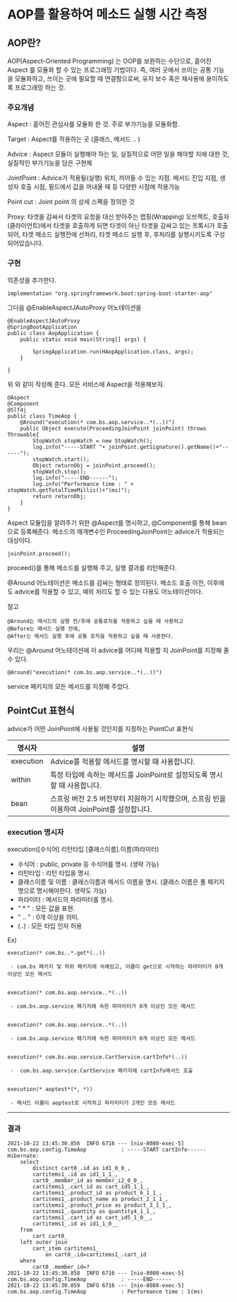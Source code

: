 # AOP를 활용하여 메소드 실행 시간 측정

## AOP란?

AOP(Aspect-Oriented Programming) 는 OOP를 보완하는 수단으로, 흩어진 Aspect 를 모듈화 할 수 있는 프로그래밍 기법이다.
즉, 여러 곳에서 쓰이는 공통 기능을 모듈화하고, 쓰이는 곳에 필요할 때 연결함으로써, 유지 보수 혹은 재사용에 용이하도록 프로그래밍 하는 것.


### 주요개념

Aspect : 흩어진 관심사를 모듈화 한 것. 주로 부가기능을 모듈화함.

Target : Aspect를 적용하는 곳 (클래스, 메서드 .. )

Advice : Aspect 모듈이 실행해야 하는 일, 실질적으로 어떤 일을 해야할 지에 대한 것, 실질적인 부가기능을 담은 구현체

JointPoint : Advice가 적용될(실행) 위치, 끼어들 수 있는 지점. 메서드 진입 지점, 생성자 호출 시점, 필드에서 값을 꺼내올 때 등 다양한 시점에 적용가능

Point cut : Joint point 의 상세 스펙을 정의한 것

Proxy:  타겟을 감싸서 타겟의 요청을 대신 받아주는 랩핑(Wrapping) 오브젝트, 호출자 (클라이언트)에서 타겟을 호출하게 되면 타겟이 아닌 타겟을 감싸고 있는 프록시가 호출되어, 타겟 메소드 실행전에 선처리, 타겟 메소드 실행 후, 후처리를 실행시키도록 구성되어있습니다.

### 구현

의존성을 추가한다.

	implementation "org.springframework.boot:spring-boot-starter-aop"

그다음 @EnableAspectJAutoProxy 어노테이션을 

	@EnableAspectJAutoProxy
	@SpringBootApplication
	public class AopApplication {
		public static void main(String[] args) {

			SpringApplication.run(HAopApplication.class, args);
		}

	}

위 와 같이 작성해 준다. 모든 서비스에 Aspect을 적용해보자.

	@Aspect
	@Component
	@Slf4j
	public class TimeAop {
		@Around("execution(* com.bs.aop.service..*(..))")
		public Object execute(ProceedingJoinPoint joinPoint) throws Throwable{
			StopWatch stopWatch = new StopWatch();
			log.info("-----START "+ joinPoint.getSignature().getName()+"------");
			stopWatch.start();
			Object returnObj = joinPoint.proceed();
			stopWatch.stop();
			log.info("-----END------");
			log.info("Performance time : " + stopWatch.getTotalTimeMillis()+"(ms)");
			return returnObj;
		}
	}
	
Aspect 모듈임을 알려주기 위한 @Aspect를 명시하고, @Component를 통해 bean으로 등록해준다.
메소드의 매개변수인 ProceedingJoinPoint는 advice가 적용되는 대상이다. 

	joinPoint.proceed();
	
 proceed()를 통해 메소드를 실행해 주고, 실행 결과를 리턴해준다.
 
 @Around 어노테이션은 메소드를 감싸는 형태로 정의된다.
메소드 호출 이전, 이후에도 advice를 적용할 수 있고, 예외 처리도 할 수 있는 다용도 어노테이션이다.

참고

	@Around는 메서드의 실행 전/후에 공통로직을 적용하고 싶을 때 사용하고 
	@Before는 메서드 실행 전에, 
	@After는 메서드 실행 후에 공통 로직을 적용하고 싶을 때 사용한다.


우리는 @Around 어노테이션에 이 advice를 어디에 적용할 지 JoinPoint를 지정해 줄 수 있다.
	
	@Around("execution(* com.bs.aop.service..*(..))")

service 패키지의 모든 메서드를 지정해 주었다.


## PointCut 표현식

 advice가 어떤 JoinPoint에 사용될 것인지를 지정하는 PointCut 표현식
 
 
|명시자|설명|
|------|---|
|execution|Advice를 적용할 메서드를 명시할 때 사용합니다.|
|within|특정 타입에 속하는 메서드를 JoinPoint로 설정되도록 명시할 때 사용합니다.|
|bean|스프링 버전 2.5 버전부터 지원하기 시작했으며, 스프링 빈을 이용하여 JoinPoint를 설정합니다.|


### execution 명시자

execution([수식어] 리턴타입 [클래스이름].이름(파라미터)

- 수식어 : public, private 등 수식어를 명시. (생략 가능)
- 리턴타입 : 리턴 타입을 명시.
- 클래스이름 및 이름 : 클래스이름과 메서드 이름을 명시. (클래스 이름은 풀 패키지명으로 명시해야한다. 생략도 가능)
- 파라미터 : 메서드의 파라미터를 명시.
- " * " : 모든 값을 표현.
- " .. " : 0개 이상을 의미.
- (..) : 모든 타입 인자 허용

Ex)

	execution(* com.bs..*.get*(..))

	 - com.bs 패키지 및 하위 패키지에 속해있고, 이름이 get으로 시작하는 파라미터가 0개 이상인 모든 메서드 
	 

	execution(* com.bs.aop.service..*(..))

	 - com.bs.aop.service 패기지에 속한 파마리터가 0개 이상인 모든 메서드
	 
	
	execution(* com.bs.aop.service..*(..))

	 - com.bs.aop.service 패기지에 속한 파마리터가 0개 이상인 모든 메서드
	 

	execution(* com.bs.aop.service.CartService.cartInfo*(..))
	
	 -  com.bs.aop.service.CartService 패키지에 cartInfo메서드 호출
	 
	
	execution(* aoptest*(*, *))

	 - 메서드 이름이 aoptest로 시작하고 파라미터가 2개인 모든 메서드
	
	
-----

### 결과

	2021-10-22 13:45:30.856  INFO 6716 --- [nio-8080-exec-5] com.bs.aop.config.TimeAop           : -----START cartInfo------
	Hibernate: 
		select
			distinct cart0_.id as id1_0_0_,
			cartitems1_.id as id1_1_1_,
			cart0_.member_id as member_i2_0_0_,
			cartitems1_.cart_id as cart_id5_1_1_,
			cartitems1_.product_id as product_6_1_1_,
			cartitems1_.product_name as product_2_1_1_,
			cartitems1_.product_price as product_3_1_1_,
			cartitems1_.quantity as quantity4_1_1_,
			cartitems1_.cart_id as cart_id5_1_0__,
			cartitems1_.id as id1_1_0__ 
		from
			cart cart0_ 
		left outer join
			cart_item cartitems1_ 
				on cart0_.id=cartitems1_.cart_id 
		where
			cart0_.member_id=?
	2021-10-22 13:45:30.858  INFO 6716 --- [nio-8080-exec-5] com.bs.aop.config.TimeAop           : -----END------
	2021-10-22 13:45:30.859  INFO 6716 --- [nio-8080-exec-5] com.bs.aop.config.TimeAop           : Performance time : 1(ms)

	
